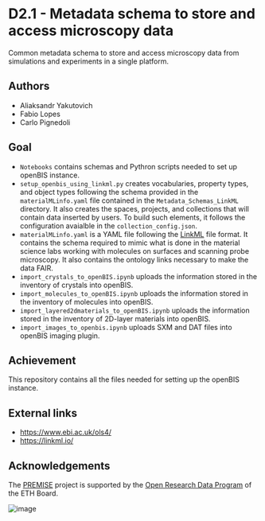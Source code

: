 # D2.1 - Metadata schema to store and access microscopy data
Common metadata schema to store and access microscopy data from simulations and experiments in a single platform.

## Authors
- Aliaksandr Yakutovich
- Fabio Lopes
- Carlo Pignedoli

## Goal
* `Notebooks` contains schemas and Pythron scripts needed to set up openBIS instance.
* `setup_openbis_using_linkml.py` creates vocabularies, property types, and object types following the schema provided in the `materialMLinfo.yaml` file contained in the `Metadata_Schemas_LinkML` directory. It also creates the spaces, projects, and collections that will contain data inserted by users. To build such elements, it follows the configuration avaialble in the `collection_config.json`.
* `materialMLinfo.yaml` is a YAML file following the [LinkML](https://linkml.io/) file format. It contains the schema required to mimic what is done in the material science labs working with molecules on surfaces and scanning probe microscopy. It also contains the ontology links necessary to make the data FAIR.
* `import_crystals_to_openBIS.ipynb` uploads the information stored in the inventory of crystals into openBIS.
* `import_molecules_to_openBIS.ipynb` uploads the information stored in the inventory of molecules into openBIS.
* `import_layered2dmaterials_to_openBIS.ipynb` uploads the information stored in the inventory of 2D-layer materials into openBIS.
* `import_images_to_openbis.ipynb` uploads SXM and DAT files into openBIS imaging plugin.

## Achievement
This repository contains all the files needed for setting up the openBIS instance.

## External links
- https://www.ebi.ac.uk/ols4/
- https://linkml.io/

## Acknowledgements
The [PREMISE](https://ord-premise.github.io/) project is supported by the [Open Research Data Program](https://ethrat.ch/en/eth-domain/open-research-data/) of the ETH Board.

![image](https://github.com/ord-premise/metadata-batteries/assets/45081142/74640b5c-ee94-41e1-9acd-fa47da866fe8)